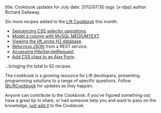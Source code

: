 title: Cookbook updates for July
date: 2012/07/30
tags: [x-dpp]
author: Richard Dallaway

Six more recipes added to the [Lift Cookbook](http://cookbook.liftweb.net/) this month:

* [Sequencing CSS selector operations](http://cookbook.liftweb.net/Sequencing+CSS+selector+operations.html).
* [Model a column with MySQL MEDIUMTEXT](http://cookbook.liftweb.net/Model+a+column+with+MySQL+MEDIUMTEXT.html).
* [Viewing the lift_proto H2 database](http://cookbook.liftweb.net/Viewing+the+lift_proto+H2+database.html).
* [Returning JSON](http://cookbook.liftweb.net/Returning+JSON.html) from a REST service.
* [Accessing HttpServletRequest](http://cookbook.liftweb.net/Accessing+HttpServletRequest.html).
* [Add CSS class to an Ajax Form](http://cookbook.liftweb.net/Add+CSS+class+to+an+Ajax+Form.html).

...bringing the total to 62 recipes.
 
The cookbook is a growing resource for Lift developers, presenting programming solutions to a range of specific questions. Follow [@LiftCookbook](http://twitter.com/LiftCookbook) for updates as they happen.

Anyone can contribute to the Cookbook: if you've figured something out, have a great tip to share, or had someone help you and want to pass on the knowledge, [just add it](http://cookbook.liftweb.net/How+to+add+a+new+recipe+to+this+Cookbook.html) to the Cookbook.  


